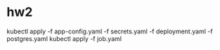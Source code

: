 # hw2
kubectl apply -f app-config.yaml -f secrets.yaml -f deployment.yaml -f postgres.yaml
kubectl apply -f job.yaml
